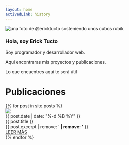 ```yaml
---
layout: home
activedLink: history
---
```


<div id="presentation">
  <img
    class="shadow"
    src="{{ '/assets/img/profile.jpg' | relative_url }} "
    alt="una foto de @ericktucto sosteniendo unos cubos rubik"
  />
  <div>
    <h3>Hola, soy <strong>Erick Tucto</strong></h3>
    <p>Soy programador y desarrollador web.</p>
    <p>Aqui encontraras mis proyectos y publicaciones.</p>
    <p>Lo que encuentres aqui te será útil</p>
  </div>
</div>
<div class="br-bg"></div>

<div class="super-title">
  <h1>Publicaciones</h1>
</div>

<div id="history" class="grid-12 narrow col-12 items-center">
  {% for post in site.posts %}
    <div class="card__container shadow">
      <div class="card__image">
        <img src="{{ post.image  }}"/>
      </div>
      <div class="card__data">
        <div class="card__date">{{ post.date | date: "%-d %B %Y" }}</div>
        <div class="card__title">
          <span>{{ post.title }}</span>
        </div>
        <div class="card__description">
          <div class="description__sms">{{ post.excerpt | remove: '<strong> | remove: '</strong> }}</div>
          <div class="description__readmore">
            <a class="btn-primary" href="{{ post.url }}">LEER MÁS</a>
          </div>
        </div>
      </div>
    </div>
  {% endfor %}
</div>
